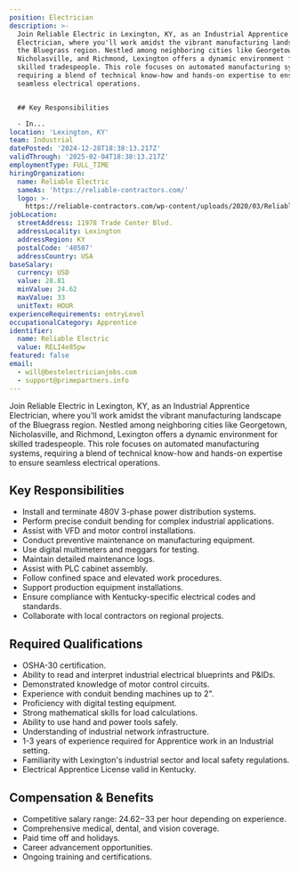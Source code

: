```yaml
---
position: Electrician
description: >-
  Join Reliable Electric in Lexington, KY, as an Industrial Apprentice
  Electrician, where you'll work amidst the vibrant manufacturing landscape of
  the Bluegrass region. Nestled among neighboring cities like Georgetown,
  Nicholasville, and Richmond, Lexington offers a dynamic environment for
  skilled tradespeople. This role focuses on automated manufacturing systems,
  requiring a blend of technical know-how and hands-on expertise to ensure
  seamless electrical operations.


  ## Key Responsibilities

  - In...
location: 'Lexington, KY'
team: Industrial
datePosted: '2024-12-28T18:38:13.217Z'
validThrough: '2025-02-04T18:38:13.217Z'
employmentType: FULL_TIME
hiringOrganization:
  name: Reliable Electric
  sameAs: 'https://reliable-contractors.com/'
  logo: >-
    https://reliable-contractors.com/wp-content/uploads/2020/03/Reliable-Electric-Logo.jpg
jobLocation:
  streetAddress: 11978 Trade Center Blvd.
  addressLocality: Lexington
  addressRegion: KY
  postalCode: '40507'
  addressCountry: USA
baseSalary:
  currency: USD
  value: 28.81
  minValue: 24.62
  maxValue: 33
  unitText: HOUR
experienceRequirements: entryLevel
occupationalCategory: Apprentice
identifier:
  name: Reliable Electric
  value: RELI4e85pw
featured: false
email:
  - will@bestelectricianjobs.com
  - support@primepartners.info
---
```




Join Reliable Electric in Lexington, KY, as an Industrial Apprentice Electrician, where you'll work amidst the vibrant manufacturing landscape of the Bluegrass region. Nestled among neighboring cities like Georgetown, Nicholasville, and Richmond, Lexington offers a dynamic environment for skilled tradespeople. This role focuses on automated manufacturing systems, requiring a blend of technical know-how and hands-on expertise to ensure seamless electrical operations.

## Key Responsibilities
- Install and terminate 480V 3-phase power distribution systems.
- Perform precise conduit bending for complex industrial applications.
- Assist with VFD and motor control installations.
- Conduct preventive maintenance on manufacturing equipment.
- Use digital multimeters and meggars for testing.
- Maintain detailed maintenance logs.
- Assist with PLC cabinet assembly.
- Follow confined space and elevated work procedures.
- Support production equipment installations.
- Ensure compliance with Kentucky-specific electrical codes and standards.
- Collaborate with local contractors on regional projects.

## Required Qualifications
- OSHA-30 certification.
- Ability to read and interpret industrial electrical blueprints and P&IDs.
- Demonstrated knowledge of motor control circuits.
- Experience with conduit bending machines up to 2".
- Proficiency with digital testing equipment.
- Strong mathematical skills for load calculations.
- Ability to use hand and power tools safely.
- Understanding of industrial network infrastructure.
- 1-3 years of experience required for Apprentice work in an Industrial setting.
- Familiarity with Lexington's industrial sector and local safety regulations.
- Electrical Apprentice License valid in Kentucky.

## Compensation & Benefits
- Competitive salary range: $24.62-$33 per hour depending on experience.
- Comprehensive medical, dental, and vision coverage.
- Paid time off and holidays.
- Career advancement opportunities.
- Ongoing training and certifications.
